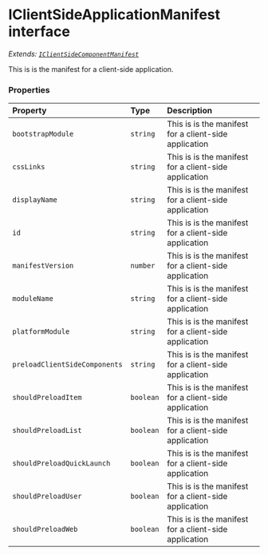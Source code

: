 # IClientSideApplicationManifest interface

_Extends: [`IClientSideComponentManifest`](../sp-client-base/iclientsidecomponentmanifest.md)_



This is is the manifest for a client-side application.




### Properties

| Property	   | Type	| Description|
|:-------------|:-------|:-----------|
|`bootstrapModule`      | `string` | This is is the manifest for a client-side application |
|`cssLinks`      | `string` | This is is the manifest for a client-side application |
|`displayName`      | `string` | This is is the manifest for a client-side application |
|`id`      | `string` | This is is the manifest for a client-side application |
|`manifestVersion`      | `number` | This is is the manifest for a client-side application |
|`moduleName`      | `string` | This is is the manifest for a client-side application |
|`platformModule`      | `string` | This is is the manifest for a client-side application |
|`preloadClientSideComponents`      | `string` | This is is the manifest for a client-side application |
|`shouldPreloadItem`      | `boolean` | This is is the manifest for a client-side application |
|`shouldPreloadList`      | `boolean` | This is is the manifest for a client-side application |
|`shouldPreloadQuickLaunch`      | `boolean` | This is is the manifest for a client-side application |
|`shouldPreloadUser`      | `boolean` | This is is the manifest for a client-side application |
|`shouldPreloadWeb`      | `boolean` | This is is the manifest for a client-side application |





